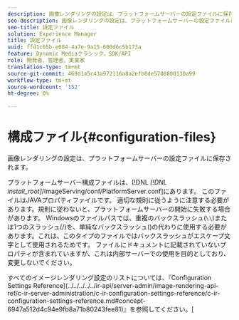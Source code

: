 ```yaml
---
description: 画像レンダリングの設定は、プラットフォームサーバーの設定ファイルに保存されます。
seo-description: 画像レンダリングの設定は、プラットフォームサーバーの設定ファイルに保存されます。
seo-title: 設定ファイル
solution: Experience Manager
title: 設定ファイル
uuid: ffd1c65b-e084-4a7e-9a15-600d6c5b173a
feature: Dynamic Mediaクラシック，SDK/API
role: 開発者、管理者、実業家
translation-type: tm+mt
source-git-commit: 469d1a5c43a972116a8a2efb0de5708800130a99
workflow-type: tm+mt
source-wordcount: '152'
ht-degree: 0%

---
```



# 構成ファイル{#configuration-files}

画像レンダリングの設定は、プラットフォームサーバーの設定ファイルに保存されます。

プラットフォームサーバー構成ファイルは、[!DNL *[!DNL install_root]*/ImageServing/conf/PlatformServer.conf]にあります。 このファイルはJAVAプロパティファイルです。 適切な規則に従うように注意する必要があります。規則に従わないと、プラットフォームサーバーの開始に失敗する場合があります。 Windowsのファイルパスでは、重複のバックスラッシュ(`\\`)または1つのスラッシュ(/)を、単純なバックスラッシュ(\)の代わりに使用する必要があります。これは、このタイプのファイルではバックスラッシュがエスケープ文字として使用されるためです。 ファイルにドキュメントに記載されていないプロパティが含まれていますが、これは内部サーバーでの使用を目的としており、変更しないでください。

すべてのイメージレンダリング設定のリストについては、『Configuration Settings Reference](../../../../../ir-api/server-admin/image-rendering-api-ref/c-ir-server-administration/c-ir-configuration-settings-reference/c-ir-configuration-settings-reference.md#concept-6947a512d4c94e9fb8a71b80243fee81)』を参照してください。[
